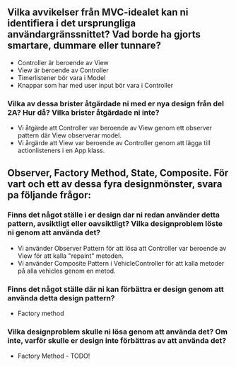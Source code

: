 ## Vilka avvikelser från MVC-idealet kan ni identifiera i det ursprungliga användargränssnittet? Vad borde ha gjorts smartare, dummare eller tunnare?
- Controller är beroende av View
- View är beroende av Controller
- Timerlistener bör vara i Model
- Knappar som har med user input bör vara i Controller

### Vilka av dessa brister åtgärdade ni med er nya design från del 2A? Hur då? Vilka brister åtgärdade ni inte?
- Vi åtgärde att Controller var beroende av View genom ett observer pattern där View observerar model.
- Vi årgärde att View var beroende av Controller genom att lägga till actionlisteners i en App klass.

## Observer, Factory Method, State, Composite. För vart och ett av dessa fyra designmönster, svara pa följande frågor:

### Finns det något ställe i er design dar ni redan använder detta pattern, avsiktligt eller oavsiktligt? Vilka designproblem löste ni genom att använda det?
- Vi använder Observer Pattern för att lösa att Controller var beroende av View för att kalla "repaint" metoden.
- Vi använder Composite Pattern i VehicleController för att kalla metoder på alla vehicles genom en metod. 

### Finns det något ställe där ni kan förbättra er design genom att använda detta design pattern? 
- Factory method 

### Vilka designproblem skulle ni lösa genom att använda det? Om inte, varför skulle er design inte förbättras av att använda det?
- Factory Method - TODO! 
